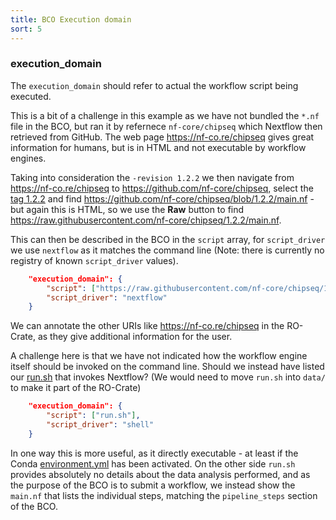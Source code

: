 ```yaml
---
title: BCO Execution domain
sort: 5
---
```


### execution_domain

The `execution_domain` should refer to actual the workflow script being executed. 

This is a bit of a challenge in this example as we have not bundled the `*.nf` file in the BCO, but ran it by refernece `nf-core/chipseq` which Nextflow then retrieved from GitHub. The web page <https://nf-co.re/chipseq> gives great information for humans, but is in HTML and not executable by workflow engines. 

Taking into consideration the `-revision 1.2.2` we then navigate from <https://nf-co.re/chipseq> to <https://github.com/nf-core/chipseq>, select the [tag 1.2.2](https://github.com/nf-core/chipseq/tree/1.2.2) and find <https://github.com/nf-core/chipseq/blob/1.2.2/main.nf> - but again this is HTML, so we use the **Raw** button to find <https://raw.githubusercontent.com/nf-core/chipseq/1.2.2/main.nf>.

This can then be described in the BCO in the `script` array, for `script_driver` we use `nextflow` as it matches the command line (Note: there is currently no registry of known `script_driver` values).

```json
    "execution_domain": {
        "script": ["https://raw.githubusercontent.com/nf-core/chipseq/1.2.2/main.nf"],
        "script_driver": "nextflow"
    }
```

We can annotate the other URIs like <https://nf-co.re/chipseq> in the RO-Crate, as they give additional information for the user.

A challenge here is that we have not indicated how the workflow engine itself should be invoked on the command line. Should we instead have listed our [run.sh](run.sh) that invokes Nextflow? (We would need to move `run.sh` into `data/` to make it part of the RO-Crate)

```json
    "execution_domain": {
        "script": ["run.sh"],
        "script_driver": "shell"
    }
```

In one way this is more useful, as it directly executable - at least if the Conda [environment.yml](environment.yml) has been activated. On the other side `run.sh` provides absolutely no details about the data analysis performed, and as the purpose of the BCO is to submit a workflow, we instead show the `main.nf` that lists the individual steps, matching the `pipeline_steps` section of the BCO.